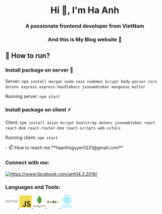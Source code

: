 
<h1 align="center">Hi 👋, I'm Ha Anh </h1>
<h3 align="center">A passionate frontend developer from VietNam</h3>
<h3 align="center">And this is My Blog website 🧡</h3>

<h2 align="left">🤝 How to run?</h2>

<h3 align="left">Install package on server 🌱 </h3>
<p align = "left">Server: <code>npm install morgan node-sass nodemon bcrypt body-parser cors dotenv express express-handlebars jsonwebtoken mongoose multer</code></p>
<p align = "left">Running server: <code>npm start</code></p>

<h3 align="left">Install package on client ⚡ </h3>
<p align = "left">Client: <code>npm install axios bcrypt bootstrap dotenv jsonwebtoken react react-dom react-router-dom react-scripts web-vitals</code></p>
<p align = "left">Running client: <code>npm start</code></p>
- 📫 How to reach me **haanhnguyen1221@gmail.com**

<h3 align="left">Connect with me:</h3>
<p align="left">
<a href="https://fb.com/https://www.facebook.com/anh14.3.2019/" target="blank"><img align="center" src="https://raw.githubusercontent.com/rahuldkjain/github-profile-readme-generator/master/src/images/icons/Social/facebook.svg" alt="https://www.facebook.com/anh14.3.2019/" height="30" width="40" /></a>
</p>

<h3 align="left">Languages and Tools:</h3>
<p align="left"> <a href="https://expressjs.com" target="_blank" rel="noreferrer"> <img src="https://raw.githubusercontent.com/devicons/devicon/master/icons/express/express-original-wordmark.svg" alt="express" width="40" height="40"/> </a> <a href="https://developer.mozilla.org/en-US/docs/Web/JavaScript" target="_blank" rel="noreferrer"> <img src="https://raw.githubusercontent.com/devicons/devicon/master/icons/javascript/javascript-original.svg" alt="javascript" width="40" height="40"/> </a> <a href="https://www.mongodb.com/" target="_blank" rel="noreferrer"> <img src="https://raw.githubusercontent.com/devicons/devicon/master/icons/mongodb/mongodb-original-wordmark.svg" alt="mongodb" width="40" height="40"/> </a> <a href="https://nodejs.org" target="_blank" rel="noreferrer"> <img src="https://raw.githubusercontent.com/devicons/devicon/master/icons/nodejs/nodejs-original-wordmark.svg" alt="nodejs" width="40" height="40"/> </a> <a href="https://reactjs.org/" target="_blank" rel="noreferrer"> <img src="https://raw.githubusercontent.com/devicons/devicon/master/icons/react/react-original-wordmark.svg" alt="react" width="40" height="40"/> </a> </p>
